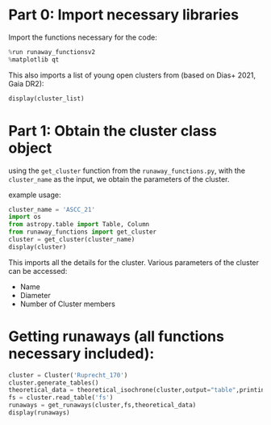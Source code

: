 # Part 0: Import necessary libraries
Import the functions necessary for the code:

```python
%run runaway_functionsv2
%matplotlib qt
```

This also imports a list of young open clusters from (based on Dias+ 2021, Gaia DR2):
```python
display(cluster_list)
```


# Part 1: Obtain the cluster class object

using the `get_cluster` function from the `runaway_functions.py`, with the `cluster_name` as the input, we obtain the parameters of the cluster.

example usage:
```python
cluster_name = 'ASCC_21'
import os
from astropy.table import Table, Column
from runaway_functions import get_cluster
cluster = get_cluster(cluster_name)
display(cluster)
```

This imports all the details for the cluster.
Various parameters of the cluster can be accessed:
- Name
- Diameter
- Number of Cluster members 

# Getting runaways (all functions necessary included):
```python
cluster = Cluster('Ruprecht_170')
cluster.generate_tables()
theoretical_data = theoretical_isochrone(cluster,output="table",printing=False)
fs = cluster.read_table('fs')
runaways = get_runaways(cluster,fs,theoretical_data)
display(runaways)
```


